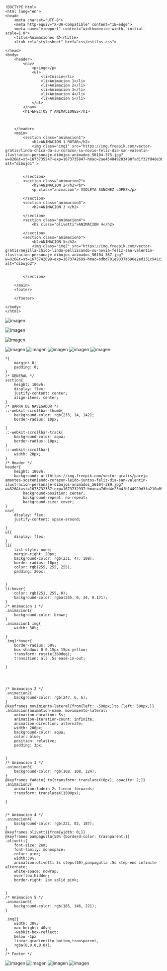     !DOCTYPE html>
    <html lang="en">
    <head>
        <meta charset="UTF-8">
        <meta http-equiv="X-UA-Compatible" content="IE=edge">
        <meta name="viewport" content="width=device-width, initial-scale=1.0">
        <title>Animaciones 😎</title>
        <link rel="stylesheet" href="css/estilos.css">

    </head>
    <body>
        <header>
            <nav> 
                <p>Logo</p>
                <ul>
                    <li>Inicio</li>
                    <li>Animacion 1</li>
                    <li>Animacion 2</li>
                    <li>Animacion 3</li>
                    <li>Animacion 4</li>
                    <li>Animacion 5</li>
                </ul>
            </nav>
            <h1>EFECTOS Y ANIMACIONES</h1>



        </header>
        <main>
            <section class="animacion1">
                <h2>ANIMACION 1 ROTAR</h2>
                <img class="img1" src="https://img.freepik.com/vector-gratis/linda-chica-da-su-corazon-su-novio-feliz-dia-san-valentin-ilustracion-personaje-dibujos-animados_56104-375.jpg?w=826&t=st=1673735247~exp=1673735847~hmac=2ae454849203498fad1f32fd48e380c55ccb183478b4fe9c2cd82ba494d39990" alt="dibujo1" >


            </section>
            <section class="animacion2">
                <h2>ANIMACION 2</h2><br>
                <p class="animacion"> VIOLETA SANCHEZ LOPEZ</p>

            </section>
            <section class="animacion3">
                <h2>ANIMACION 3 </h2>

            </section>
            <section class="animacion4">
                <h2 class="olivetti">ANIMACION 4</h2>

            </section>
            <section class="animacion5">
                <h2>ANIMACION 5</h2>
                <img class="img2" src="https://img.freepik.com/vector-gratis/mejilla-chico-lindo-pellizcando-su-novia-feliz-san-valentin-ilustracion-personaje-dibujos-animados_56104-367.jpg?w=826&t=st=1673742099~exp=1673742699~hmac=bdbd701e9837a696e2ed131c941c38f1c71d82963b8cf37bf0353c5209a9b4ba" alt="dibujo2">


            </section>

        </main>
        <footer>

        </footer>

    </body>
    </html>
    
  ![imagen](https://user-images.githubusercontent.com/114317702/212503335-fb3584ca-cad6-423e-83a3-5ee189570263.png)

![imagen](https://user-images.githubusercontent.com/114317702/212503339-a6f35802-6ba8-45c7-93c3-01ce577d9022.png)

![imagen](https://user-images.githubusercontent.com/114317702/212503360-a7bb106f-af09-46f5-90cc-c9630f58ea23.png)

![imagen](https://user-images.githubusercontent.com/114317702/212503365-f9eab8a0-fce4-42f6-92d6-39f40b8dbd91.png)
![imagen](https://user-images.githubusercontent.com/114317702/212503369-57c262ed-23f8-44e7-bac0-6065cdb35d0b.png)
![imagen](https://user-images.githubusercontent.com/114317702/212503374-ab6ab61a-5c45-4d5e-816c-ca37932fc9a4.png)
![imagen](https://user-images.githubusercontent.com/114317702/212503385-88273dab-dec2-46d9-96f6-71bac3ccbbf4.png)
![imagen](https://user-images.githubusercontent.com/114317702/212503397-e7cb9ec8-813c-4ca3-b835-b928ccc60e21.png)

    *{
        margin: 0;
        padding: 0;
    }
    /* GENERAL */
    section{
        height: 100vh;
        display: flex;
        justify-content: center;
        align-items: center;
    }
    /* BARRA DE NAVEGADOR */
    ::-webkit-scrollbar-thumb{
        background-color: rgb(233, 14, 142);
        border-radius: 10px;

    }
    ::-webkit-scrollbar-track{
        background-color: aqua;
        border-radius: 10px;
    }
    ::-webkit-scrollbar{
        width: 20px;
    }
    /* Header */
    header{
        height: 100vh;
        background: url(https://img.freepik.com/vector-gratis/pareja-amantes-sosteniendo-corazon-leido-juntos-feliz-dia-san-valentin-ilustracion-personaje-dibujos-animados_56104-389.jpg?w=826&t=st=1673732337~exp=1673732937~hmac=a7dbd4e23b4fb144929d3fa210a0946410ba3a1af3c947b7eba7c8518dff06aa);
            background-position: center;
            background-repeat: no-repeat;
            background-size: cover;
    }
    nav{
        display: flex;
        justify-content: space-around;

    }
    ul{
        display: flex;
    }
    li{
        list-style: none;
        margin-right: 20px;
        background-color: rgb(231, 47, 108);
        border-radius: 10px;
        color: rgb(255, 255, 255);
        padding: 20px;


    }
    li:hover{
        color: rgb(251, 255, 0);
        background-color: rgba(255, 0, 34, 0.171);
    }
    /* Animacion 1 */
    .animacion1{
        background-color: brown;
    }
    .animacion1 img{
        width: 30%;

    }
    .img1:hover{
        border-radius: 50%;
        box-shadow: 0 0 15px 15px yellow;
        transform: rotate(360deg);
        transition: all .5s ease-in-out;

    }




    /* Animacion 2 */
    .animacion2{
        background-color: rgb(247, 6, 6);
    }
    @keyframes movimiento-lateral{from{left: -500px;}to {left: 500px;}}
    .animacion{animation-name: movimiento-lateral;
        animation-duration: 5s;
        animation-iteration-count: infinite;
        animation-direction: alternate;
        width: 200px;
        background-color: aqua;
        color: blue;
        position: relative;
        padding: 3px;


    }
    /* Animacion 3 */
    .animacion3{
        background-color: rgb(168, 108, 224);
    }
    @keyframes fadein{ to{transform: translateX(0px); opacity: 2;}}
    .animacion3{
        animation:fadein 2s linear forwards;
        transform: translateX(1500px);

    }


    /* Animacion 4 */
    .animacion4{
        background-color: rgb(221, 83, 187);
    }
    @keyframes olivetti{from{width: 0;}}
    @keyframes pampagulla{50% {borderd-color: trasnparent;}}
    .olivetti{
        font-size: 2em;
        font-family: monospace;
        color: pink;
        width:30%;
        animation:olivetti 5s steps(30),panpagulla .5s step-end infinite alternate;
        white-space: nowrap;
        overflow:hidden;
        border-right: 2px solid pink;


    }
    /* Animacion 5 */
    .animacion5{
        background-color: rgb(185, 146, 221);
    }

    .img2{
        width: 30%;
        max-height: 40vh;
        -webkit-box-reflect:
        below -1px
        linear-gradient(to bottom,transparent,
        rgba(0,0,0,0.8));
    }
    /* Footer */
    
    
![imagen](https://user-images.githubusercontent.com/114317702/212503424-d352ebc8-572f-42fb-b009-01e858f8fdd3.png)
![imagen](https://user-images.githubusercontent.com/114317702/212503436-c4805fe0-7fea-4836-8086-c8644319e290.png)
![imagen](https://user-images.githubusercontent.com/114317702/212503449-c0a4ac38-b676-40f8-ad5e-6029847fd29b.png)
![imagen](https://user-images.githubusercontent.com/114317702/212503454-cc05dd65-01a8-4fe3-96b5-b48652df5944.png)




